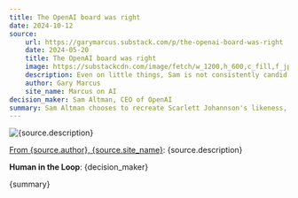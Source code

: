 ```yaml
---
title: The OpenAI board was right
date: 2024-10-12
source:
    url: https://garymarcus.substack.com/p/the-openai-board-was-right
    date: 2024-05-20
    title: The OpenAI board was right
    image: https://substackcdn.com/image/fetch/w_1200,h_600,c_fill,f_jpg,q_auto:good,fl_progressive:steep,g_auto/https%3A%2F%2Fsubstack-post-media.s3.amazonaws.com%2Fpublic%2Fimages%2F7f8cd7d5-7a51-474b-a959-3fa58c0aa4c3_1282x309.jpeg
    description: Even on little things, Sam is not consistently candid.
    author: Gary Marcus
    site_name: Marcus on AI
decision_maker: Sam Altman, CEO of OpenAI
summary: Sam Altman chooses to recreate Scarlett Johannson's likeness, even after she declined permission to use it.
---
```

![{source.description}]({source.image})

[From {source.author}, {source.site_name}]({source.url}): {source.description}

**Human in the Loop**: {decision_maker}

{summary}